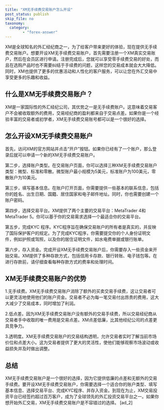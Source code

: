 ```yaml
---
title: "XM无手续费交易账户怎么开设"
post_status: publish
skip_file: no
taxonomy:
  category:
        - "forex-answer"
---
```


XM是全球知名的外汇经纪商之一，为了给客户带来更好的体验，现在提供无手续费交易账户。想要开设XM无手续费交易账户，首先需要注册一个XM真实交易账户，然后在会员区进行申请。注册完成后，您就可以享受零手续费交易的好处，而且在选购产品时也不需要纠结于手续费的问题，这样您的交易成本就会大大降低。同时，XM也提供了更多的优惠活动和人性化的客户服务，可以让您在外汇交易中享受更多的乐趣和收益。

## 什么是XM无手续费交易账户？

XM是一家国际性的外汇经纪公司，其优势之一是无手续费账户。这意味着交易客户不会被收取额外的费用，交易经纪商的盈利都来自于交易点差。如果你是一个经验丰富的交易者或初学者，XM无手续费交易账号都可以是一个很好的选择。

## 怎么开设XM无手续费交易账户

首先，访问XM的官方网站并点击“开户”按钮。如果你已经有了一个账户，那么登录后就可以申请一个新的XM无手续费交易账户。

第二步，选择账户类型。在交易账户页面，你可以选择三种XM无手续费交易账户类型：微型、标准和零散。微型账户最小规模为5美元，标准账户为100美元，零散账户为10美元。

第三步，填写基本信息。在账户打开页面，你需要提供一些基本的联系信息，包括你的姓名、出生日期、国籍、居住国家和电子邮件地址。同时，你也需要创建一个账户密码。

第四步，选择交易平台。XM提供了两个主要的交易平台：MetaTrader 4和MetaTrader 5。你可以基于你的交易需求选择一个最适合你的交易平台。

第五步，完成KYC 程序。KYC程序旨在确保交易账户的所有者是真实的，并反映了国际保护客户的规定。为了完成KYC程序，你需要提交你的个人身份证明文件，例如护照或驾照，以及你的居住证明文件，如水电费单据或银行账单。

第六步，存入资金。完成开设XM无手续费交易账户后，你需要存入一些资金来开始交易。XM提供了多种存款方式，包括信用卡存款、银行转账、电子钱包等。在进行存款前，请仔细查看每种存款方式的费率和处理时间。

## XM无手续费交易账户的优势

1.无手续费。XM无手续费交易账户消除了额外的买卖交易手续费，这让交易者可以更灵活地使用他们的账户资金。交易者不必为每一笔交易付出昂贵的费用，这大大减少了交易成本，同时增加了利润。

2.低点差。因为XM无手续费交易账户没有额外的交易手续费，所以交易经纪商从交易者手中收取的唯一费用是交易点差。XM点差低廉，比其他经纪公司的点差更具竞争力。

3.透明度。XM无手续费交易账户的交易结构透明，允许交易者实时了解当前市场价位和点差大小。这为交易者提供了更大的灵活性，使他们能够观察市场波动或收益损失并及时做出调整。

## 总结

XM无手续费交易账户是一个很好的选择，因为它提供低廉的点差和无额外的交易手续费。要开设XM无手续费交易账户，你需要选择一个适合你的账户类型、填写基本信息、选择交易平台、完成KYC程序、并存入资金。到现在为止，XM交易投资平台已经签约超过百万客户，成为了全球领先的外汇投资交易平台之一。如果你想开始外汇交易，XM无手续费交易账户是不容错过的选择。 \[ad\_2\]
